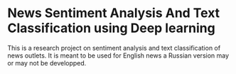 # **News Sentiment Analysis And Text Classification using Deep learning**
This is a research project on sentiment analysis and text classification of news outlets. It is meant to be used for English news a Russian version may or may not be developped.
